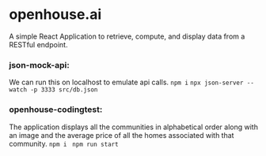# openhouse.ai

A simple React Application to retrieve, compute, and display data from a RESTful endpoint. 
 
### json-mock-api:
We can run this on localhost to emulate api calls. 
`npm i` 
`npx json-server --watch -p 3333 src/db.json` 
 
### openhouse-codingtest: 
The application displays all the communities in alphabetical order along with an image and the average price of all the homes associated with that community. 
`npm i ` 
`npm run start` 

